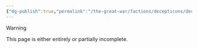 ```yaml
---
{"dg-publish":true,"permalink":"/the-great-war/factions/decepticons/decepticon/"}
---
```

  
>[!warning] 
>This page is either entirely or partially incomplete. 

